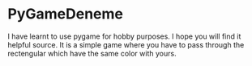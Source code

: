 # PyGameDeneme

I have learnt to use pygame for hobby purposes. I hope you will find it helpful source. It is a simple game where
you have to pass through the rectengular which have the same color with yours. 

